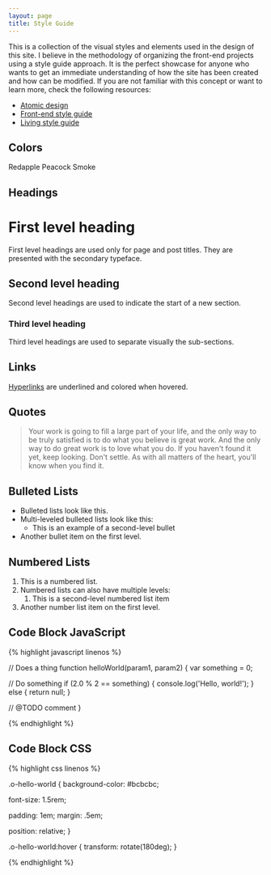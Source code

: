 ```yaml
---
layout: page
title: Style Guide
---
```



This is a collection of the visual styles and elements used in the design of this site.
I believe in the methodology of organizing the front-end projects using a
style guide approach. It is the perfect showcase for anyone who wants to get an immediate
understanding of how the site has been created and how can be modified.
If you are not familiar with this concept or want to learn more, check the following resources:

- [Atomic design](http://bradfrost.com/blog/post/atomic-web-design/)
- [Front-end style guide](http://www.maban.co.uk/projects/front-end-style-guides/)
- [Living style guide](https://www.smashingmagazine.com/2015/04/an-in-depth-overview-of-living-style-guide-tools/)

## Colors

<div class="u-displayFlex u-justifyContentBetween">
	<span class="o-color-preview o-color-preview--redapple">Redapple</span>
	<span class="o-color-preview o-color-preview--peacock">Peacock</span>
	<span class="o-color-preview o-color-preview--smoke">Smoke</span>
</div>


## Headings

# First level heading

First level headings are used only for page and post titles.
They are presented with the secondary typeface.


## Second level heading

Second level headings are used to indicate the start of a new section.


### Third level heading

Third level headings are used to separate visually the sub-sections.


## Links

[Hyperlinks](/styleguide) are underlined and colored when hovered.


## Quotes

> Your work is going to fill a large part of your life, and the only way to be truly satisfied is
to do what you believe is great work. And the only way to do great work is to love what you do.
If you haven't found it yet, keep looking. Don't settle.
As with all matters of the heart, you'll know when you find it.


## Bulleted Lists

- Bulleted lists look like this.
- Multi-leveled bulleted lists look like this:
	- This is an example of a second-level bullet
- Another bullet item on the first level.


## Numbered Lists

1. This is a numbered list.
2. Numbered lists can also have multiple levels:
	1. This is a second-level numbered list item
3. Another number list item on the first level.


## Code Block JavaScript

{% highlight javascript linenos %}

// Does a thing
function helloWorld(param1, param2) {
  var something = 0;

  // Do something
  if (2.0 % 2 == something) {
    console.log('Hello, world!');
  } else {
    return null;
  }

  // @TODO comment
}

{% endhighlight %}


## Code Block CSS

{% highlight css linenos %}

.o-hello-world {
  background-color: #bcbcbc;

  font-size: 1.5rem;

  padding: 1em;
  margin: .5em;

  position: relative;
}

.o-hello-world:hover {
  transform: rotate(180deg);
}

{% endhighlight %}
